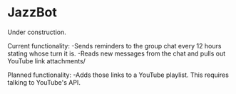 # JazzBot
Under construction.

Current functionality:
-Sends reminders to the group chat every 12 hours stating whose turn it is.
-Reads new messages from the chat and pulls out YouTube link attachments/

Planned functionality:
-Adds those links to a YouTube playlist. This requires talking to YouTube's API.

